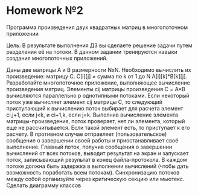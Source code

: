 # Homework №2
Программа произведения двух квадратных матриц в многопоточном приложении

Цель: В результате выполнения ДЗ вы сделаете решение задачи путем разделения её на потоки. 
В данном задании тренируются навыки создания многопоточных приложений.

Даны две матрицы A и B размерности NxN. Необходимо вычислить их произведение: матрицу С. C[i][j] = сумма по k от 1 до N A[i][k]*B[k][j]. 
Разработайте многопоточное приложение, выполняющее вычисление произведения матриц. Элементы cij матрицы произведения С = A×B вычисляются параллельно p однотипными потоками. 
Если некоторый поток уже вычисляет элемент cij матрицы C, то следующий приступающий к вычислению поток выбирает для расчета элемент ci,j+1, если j<k, и ci+1,k, если j=k. 
Выполнив вычисление элемента матрицы-произведения, поток проверяет, нет ли элемента, который еще не рассчитывается. Если такой элемент есть, то приступает к его расчету. В противном случае отправляет (пользовательское) сообщение о завершении своей работы и приостанавливает своё выполнение. 
Главный поток, получив сообщения о завершении вычислений от всех потоков, выводит результат на экран и запускает поток, записывающий результат в конец файла-протокола. 
В каждом потоке должна быть задержка в выполнении вычислений (чтобы дать возможность поработать всем потокам). 
Синхронизацию потоков между собой организуйте через критическую секцию или мьютекс. 
Сделать диаграмму классов